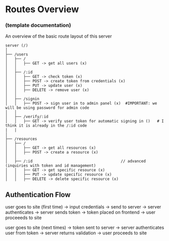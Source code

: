 # Routes Overview
### (template documentation)

An overview of the basic route layout of this server

```text
server (/)
│
├── /users
│   ├── /
│   │   ├── GET -> get all users (x)
│   │
│   ├── /:id
│   │   ├── GET -> check token (x)
│   │   ├── POST -> create token from credentials (x)
│   │   ├── PUT -> update user (x)
│   │   ├── DELETE -> remove user (x)
│   │
│   ├── /signin
│   │   ├── POST -> sign user in to admin panel (x)  #IMPORTANT: we will be using password for admin code
│   │
│   ├── /verify/:id
│   │   ├── GET -> verify user token for automatic signing in ()   # I think it is already in the /:id code
|   |
│
├── /resources
│   ├── /
│   │   ├── GET -> get all resources (x)
│   │   ├── POST -> create a resource (x)
│   │
│   ├── /:id                                       // advanced (inquiries with token and id management)
│   │   ├── GET -> get specific resource (x)
│   │   ├── PUT -> update specific resource (x)
│   │   ├── DELETE -> delete specific resource (x)
```

## Authentication Flow

user goes to site (first time) -> input credentials -> send to server -> server authenticates -> server sends token -> token placed on frontend -> user proceeeds to site

user goes to site (next times) -> token sent to server -> server authenticates user from token -> server returns validation -> user proceeds to site
